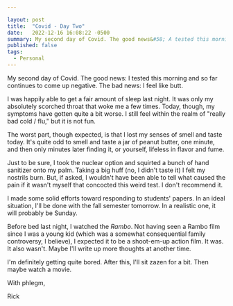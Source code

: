 ```yaml
---

layout: post
title:  "Covid - Day Two"
date:   2022-12-16 16:08:22 -0500
summary: My second day of Covid. The good news&#58; A tested this morning and so far continues to come up negative. The bad news&#58; I feel like butt.
published: false
tags:
  - Personal
---
```


My second day of Covid. The good news: I tested this morning and so far continues to come up negative. The bad news: I feel like butt.

I was happily able to get a fair amount of sleep last night. It was only my absolutely scorched throat that woke me a few times. Today, though, my symptoms have gotten quite a bit worse. I still feel within the  realm of "really bad cold / flu," but it is not fun.

The worst part, though expected, is that I lost my senses of smell and taste today. It's quite odd to smell and taste a jar of peanut butter, one minute, and then only minutes later finding it, or yourself, lifeless in flavor and fume.

Just to be sure, I took the nuclear option and squirted a bunch of hand sanitizer onto my palm. Taking a big huff (no, I didn't taste it) I felt my nostrils burn. But, if asked, I wouldn't have been able to tell what caused the pain if it wasn't myself that concocted this weird test. I don't recommend it.

I made some solid efforts toward responding to students' papers. In an ideal situation, I'll be done with the fall semester tomorrow. In a realistic one, it will probably be Sunday.

Before bed last night, I watched the *Rambo*. Not having seen a Rambo film since I was a young kid (which was a somewhat consequential family controversy, I believe), I expected it to be a shoot-em-up action film. It was. It also wasn't. Maybe I'll write up more thoughts at another time.

I'm definitely getting quite bored. After this, I'll sit zazen for a bit. Then maybe watch a movie.

With phlegm,

Rick

